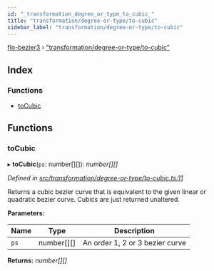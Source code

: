 ```yaml
---
id: "_transformation_degree_or_type_to_cubic_"
title: "transformation/degree-or-type/to-cubic"
sidebar_label: "transformation/degree-or-type/to-cubic"
---
```


[flo-bezier3](../globals.md) › ["transformation/degree-or-type/to-cubic"](_transformation_degree_or_type_to_cubic_.md)

## Index

### Functions

* [toCubic](_transformation_degree_or_type_to_cubic_.md#tocubic)

## Functions

###  toCubic

▸ **toCubic**(`ps`: number[][]): *number[][]*

*Defined in [src/transformation/degree-or-type/to-cubic.ts:11](https://github.com/FlorisSteenkamp/FloBezier/blob/6f79660/src/transformation/degree-or-type/to-cubic.ts#L11)*

Returns a cubic bezier curve that is equivalent to the given linear or
quadratic bezier curve. Cubics are just returned unaltered.

**Parameters:**

Name | Type | Description |
------ | ------ | ------ |
`ps` | number[][] | An order 1, 2 or 3 bezier curve  |

**Returns:** *number[][]*
